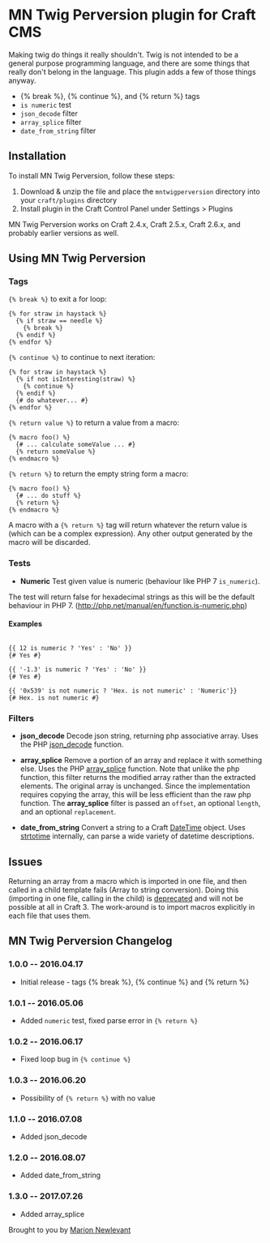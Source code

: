 # MN Twig Perversion plugin for Craft CMS

Making twig do things it really shouldn&#39;t. Twig is not intended to be a general purpose programming language, and there are some things that really don't belong in the language. This plugin adds a few of those things anyway.

- {% break %}, {% continue %}, and {% return %} tags
- `is numeric` test
- `json_decode` filter
- `array_splice` filter
- `date_from_string` filter

## Installation

To install MN Twig Perversion, follow these steps:

1. Download & unzip the file and place the `mntwigperversion` directory into your `craft/plugins` directory
2. Install plugin in the Craft Control Panel under Settings > Plugins

MN Twig Perversion works on Craft 2.4.x, Craft 2.5.x, Craft 2.6.x, and probably earlier versions as well.

## Using MN Twig Perversion

### Tags

`{% break %}` to exit a for loop:

    {% for straw in haystack %}
      {% if straw == needle %}
        {% break %}
      {% endif %}
    {% endfor %}

`{% continue %}` to continue to next iteration:

    {% for straw in haystack %}
      {% if not isInteresting(straw) %}
        {% continue %}
      {% endif %}
      {# do whatever... #}
    {% endfor %}

`{% return value %}` to return a value from a macro:

    {% macro foo() %}
      {# ... calculate someValue ... #}
      {% return someValue %}
    {% endmacro %}

`{% return %}` to return the empty string form a macro:

    {% macro foo() %}
      {# ... do stuff %}
      {% return %}
    {% endmacro %}

A macro with a `{% return %}` tag will return whatever the return value is (which can be a complex expression). Any other output generated by the macro will be discarded.

### Tests
- **Numeric**
  Test given value is numeric (behaviour like PHP 7 `is_numeric`).

The test will return false for hexadecimal strings as this will be the default behaviour in PHP 7.
(http://php.net/manual/en/function.is-numeric.php)

#### Examples

```Twig

{{ 12 is numeric ? 'Yes' : 'No' }}
{# Yes #}

{{ '-1.3' is numeric ? 'Yes' : 'No' }}
{# Yes #}

{{ '0x539' is not numeric ? 'Hex. is not numeric' : 'Numeric'}}
{# Hex. is not numeric #}

```

### Filters
- **json_decode**
  Decode json string, returning php associative array. Uses the PHP [json_decode](http://php.net/manual/en/function.json-decode.php) function.

- **array_splice**
  Remove a portion of an array and replace it with something else. Uses the PHP [array_splice](http://php.net/manual/en/function.array-splice.php) function. Note that unlike the php function, this filter returns the modified array rather than the extracted elements. The original array is unchanged. Since the implementation requires copying the array, this will be less efficient than the raw php function. The **array_splice** filter is passed an `offset`, an optional `length`, and an optional `replacement`.

- **date_from_string**
  Convert a string to a Craft [DateTime](https://craftcms.com/docs/templating/datetime) object. Uses [strtotime](http://php.net/strtotime) internally, can parse a wide variety of datetime descriptions.

## Issues

Returning an array from a macro which is imported in one file, and then called in a child template fails (Array to string conversion). Doing this (importing in one file, calling in the child) is [deprecated](https://twig.symfony.com/doc/1.x/deprecated.html#macros) and will not be possible at all in Craft 3. The work-around is to import macros explicitly in each file that uses them.

## MN Twig Perversion Changelog

### 1.0.0 -- 2016.04.17

* Initial release - tags {% break %}, {% continue %} and {% return %}

### 1.0.1 -- 2016.05.06

* Added `numeric` test, fixed parse error in `{% return %}`

### 1.0.2 -- 2016.06.17

* Fixed loop bug in `{% continue %}`

### 1.0.3 -- 2016.06.20

* Possibility of `{% return %}` with no value

### 1.1.0 -- 2016.07.08

* Added json_decode

### 1.2.0 -- 2016.08.07

* Added date_from_string

### 1.3.0 -- 2017.07.26

* Added array_splice

Brought to you by [Marion Newlevant](http://marion.newlevant.com)
